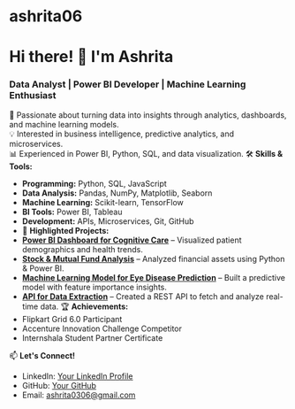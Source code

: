 # ashrita06
# Hi there! 👋 I'm Ashrita
### Data Analyst | Power BI Developer | Machine Learning Enthusiast
🚀 Passionate about turning data into insights through analytics, dashboards, and machine learning models.  
💡 Interested in business intelligence, predictive analytics, and microservices.  
📊 Experienced in Power BI, Python, SQL, and data visualization.
🛠️ **Skills & Tools:**
- **Programming:** Python, SQL, JavaScript
- **Data Analysis:** Pandas, NumPy, Matplotlib, Seaborn
- **Machine Learning:** Scikit-learn, TensorFlow
- **BI Tools:** Power BI, Tableau
- **Development:** APIs, Microservices, Git, GitHub
- 📌 **Highlighted Projects:**
- **[Power BI Dashboard for Cognitive Care](https://github.com/yourusername/project1)** – Visualized patient demographics and health trends.
- **[Stock & Mutual Fund Analysis](https://github.com/yourusername/project2)** – Analyzed financial assets using Python & Power BI.
- **[Machine Learning Model for Eye Disease Prediction](https://github.com/yourusername/project3)** – Built a predictive model with feature importance insights.
- **[API for Data Extraction](https://github.com/yourusername/project4)** – Created a REST API to fetch and analyze real-time data.
🏆 **Achievements:**
- Flipkart Grid 6.0 Participant
- Accenture Innovation Challenge Competitor
- Internshala Student Partner Certificate

📫 **Let's Connect!**
- LinkedIn: [Your LinkedIn Profile](https://www.linkedin.com/in/yourprofile)
- GitHub: [Your GitHub](https://github.com/yourusername)
- Email: ashrita0306@gmail.com


